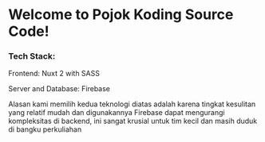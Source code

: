 # Welcome to Pojok Koding Source Code!  

### Tech Stack:

Frontend: Nuxt 2 with SASS 

Server and Database: Firebase

Alasan kami memilih kedua teknologi diatas adalah karena tingkat kesulitan yang relatif mudah dan digunakannya Firebase dapat mengurangi kompleksitas di backend, ini sangat krusial untuk tim kecil dan masih duduk di bangku perkuliahan
